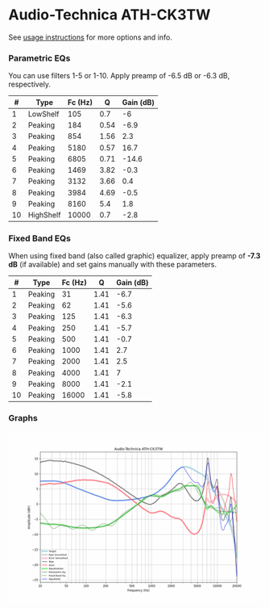 # Audio-Technica ATH-CK3TW
See [usage instructions](https://github.com/jaakkopasanen/AutoEq#usage) for more options and info.

### Parametric EQs
You can use filters 1-5 or 1-10. Apply preamp of -6.5 dB or -6.3 dB, respectively.

|   # | Type      |   Fc (Hz) |    Q |   Gain (dB) |
|-----|-----------|-----------|------|-------------|
|   1 | LowShelf  |       105 | 0.7  |        -6   |
|   2 | Peaking   |       184 | 0.54 |        -6.9 |
|   3 | Peaking   |       854 | 1.56 |         2.3 |
|   4 | Peaking   |      5180 | 0.57 |        16.7 |
|   5 | Peaking   |      6805 | 0.71 |       -14.6 |
|   6 | Peaking   |      1469 | 3.82 |        -0.3 |
|   7 | Peaking   |      3132 | 3.66 |         0.4 |
|   8 | Peaking   |      3984 | 4.69 |        -0.5 |
|   9 | Peaking   |      8160 | 5.4  |         1.8 |
|  10 | HighShelf |     10000 | 0.7  |        -2.8 |

### Fixed Band EQs
When using fixed band (also called graphic) equalizer, apply preamp of **-7.3 dB** (if available) and set gains manually with these parameters.

|   # | Type    |   Fc (Hz) |    Q |   Gain (dB) |
|-----|---------|-----------|------|-------------|
|   1 | Peaking |        31 | 1.41 |        -6.7 |
|   2 | Peaking |        62 | 1.41 |        -5.6 |
|   3 | Peaking |       125 | 1.41 |        -6.3 |
|   4 | Peaking |       250 | 1.41 |        -5.7 |
|   5 | Peaking |       500 | 1.41 |        -0.7 |
|   6 | Peaking |      1000 | 1.41 |         2.7 |
|   7 | Peaking |      2000 | 1.41 |         2.5 |
|   8 | Peaking |      4000 | 1.41 |         7   |
|   9 | Peaking |      8000 | 1.41 |        -2.1 |
|  10 | Peaking |     16000 | 1.41 |        -5.8 |

### Graphs
![](./Audio-Technica%20ATH-CK3TW.png)
